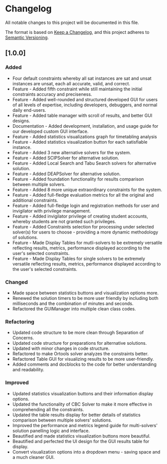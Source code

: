 # Changelog

All notable changes to this project will be documented in this file.

The format is based on [Keep a Changelog](https://keepachangelog.com/en/1.0.0/),
and this project adheres to [Semantic Versioning](https://semver.org/spec/v2.0.0.html).

## [1.0.0]

### Added
- Four default constraints whereby all sat instances are sat and unsat instances are unsat, each all accurate, valid, and correct.
- Feature - Added fifth constraint while still maintaining the initial constraints accuracy and preciseness.
- Feature - Added well-rounded and structured developed GUI for users of all levels of expertise, including developers, debuggers, and normal daily end-users.
- Feature - Added table manager with scroll of results, and better GUI designs.
- Documentation - Added development, installation, and usage guide for our developed custom GUI interface.
- Feature - Added statistics visualizations graph for timetabling analysis
- Feature - Added statistics visualization button for each satisfiable instance.
- Feature - Added 3 new alternative solvers for the system.
- Feature - Added SCIPSolver for alternative solution.
- Feature - Added Local Search and Tabu Search solvers for alternative solution.
- Feature - Added DEAPSolver for alternative solution.
- Feature - Added foundation functionality for results comparison between multiple solvers.
- Feature - Added 8 more unique extraordinary constraints for the system.
- Feature - Added full-fledge evaluation metrics for all the original and additional constraints.
- Feature - Added full-fledge login and registration methods for user and invigilator with privilege management.
- Feature - Added invigilator privilege of creating student accounts, whereby students are not granted such privileges.
- Feature - Added Constraints selection for processing under selected solver(s) for users to choose - providing a more dynamic methodology of solutions.
- Feature - Made Display Tables for mutli-solvers to be extremely versatile reflecting results, metrics, performance displayed according to the user's selected constraints.
- Feature - Made Display Tables for single solvers to be extremely versatile reflecting results, metrics, performance displayed according to the user's selected constraints.

### Changed
- Made space between statistics buttons and visualization options more.
- Renewed the solution timers to be more user friendly by including both milliseconds and the combination of minutes and seconds.
- Refactored the GUIManager into multiple clean class codes.

### Refactoring
- Updated code structure to be more clean through Separation of Concerns.
- Updated code structure for preparations for alternative solutions.
- Updated with minor changes in code structure.
- Refactored to make Ortools solver analyzes the constraints better.
- Refactored Table GUI for visualizing results to be more user-friendly.
- Added comments and docblocks to the code for better understanding and readability.

### Improved
- Updated statistics visualization buttons and their information display options.
- Updated the functionality of CBC Solver to make it more effective in comprehending all the constraints.
- Updated the table results display for better details of statistics comparison between multiple solvers' solutions.
- Improved the performance and metrics legend guide for multi-solvers' solution panelling logic and interface.
- Beautified and made statistics visualization buttons more beautiful.
- Beautified and perfected the UI design for the GUI results table for display.
- Convert visualization options into a dropdown menu - saving space and a much cleaner GUI.
